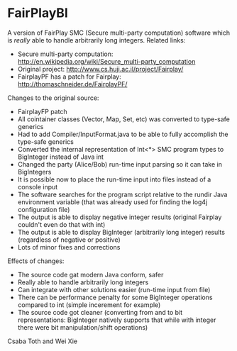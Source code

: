 FairPlayBI
==========

A version of FairPlay SMC (Secure multi-party computation) software which is _really_ able to handle
arbitrarily long integers. Related links:
- Secure multi-party computation: http://en.wikipedia.org/wiki/Secure_multi-party_computation
- Original project: http://www.cs.huji.ac.il/project/Fairplay/
- FairplayPF has a patch for Fairplay: http://thomaschneider.de/FairplayPF/

Changes to the original source:
- FairplayFP patch
- All cointainer classes (Vector, Map, Set, etc) was converted to type-safe generics
- Had to add Compiler/InputFormat.java to be able to fully accomplish the type-safe generics
- Converted the internal representation of Int<*> SMC program types to BigInteger instead of Java int
- Changed the party (Alice/Bob) run-time input parsing so it can take in BigIntegers
- It is possible now to place the run-time input into files instead of a console input
- The software searches for the program script relative to the rundir Java environment variable
(that was already used for finding the log4j configuration file)
- The output is able to display negative integer results (original Fairplay couldn't even do that with int)
- The output is able to display BigInteger (arbitrarily long integer) results (regardless of negative or positive)
- Lots of minor fixes and corrections

Effects of changes:
- The source code gat modern Java conform, safer
- Really able to handle arbitrarily long integers
- Can integrate with other solutions easier (run-time input from file)
- There can be performance penalty for some BigInteger operations compared to int (simple incerement for example)
- The source code got cleaner (converting from and to bit representations: BigInteger natively supports that while
with integer there were bit manipulation/shift operations)

Csaba Toth and Wei Xie
